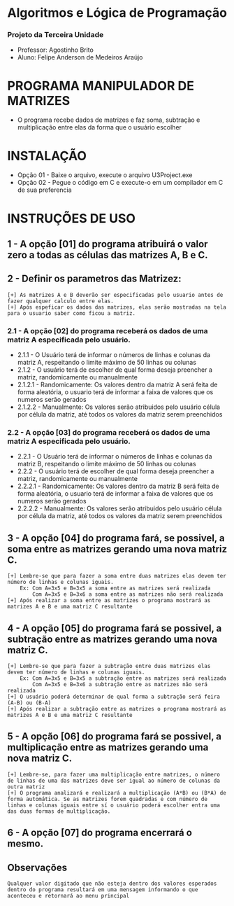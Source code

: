# Algoritmos e Lógica de Programação
### Projeto da Terceira Unidade
* Professor:  Agostinho Brito
* Aluno:      Felipe Anderson de Medeiros Araújo
# PROGRAMA MANIPULADOR DE MATRIZES
* O programa recebe dados de matrizes e faz soma, subtração e multiplicação entre elas da forma que o usuário escolher
# INSTALAÇÃO
* Opção 01 - Baixe o arquivo, execute o arquivo U3Project.exe
* Opção 02 - Pegue o código em C e execute-o em um compilador em C de sua preferencia
# INSTRUÇÕES DE USO
## 1 - A opção [01] do programa atribuirá o valor zero a todas as células das matrizes A, B e C.
## 2 - Definir os parametros das Matrizez:
    [+] As matrizes A e B deverão ser especificadas pelo usuario antes de fazer qualquer calculo entre elas.
    [+] Após espeficar os dados das matrizes, elas serão mostradas na tela para o usuario saber como ficou a matriz.
### 2.1 - A opção [02] do programa receberá os dados de uma matriz A especificada pelo usuário.
* 2.1.1 - O Usuário terá de informar o números de linhas e colunas da matriz A, respeitando o limite máximo de 50 linhas ou colunas
* 2.1.2 - O usuário terá de escolher de qual forma deseja preencher a matriz, randomicamente ou manualmente
* 2.1.2.1 - Randomicamente:   Os valores dentro da matriz A será feita de forma aleatória, o usuario terá de informar a faixa de valores que os numeros serão gerados
* 2.1.2.2 - Manualmente:      Os valores serão atribuidos pelo usuário célula por célula da matriz, até todos os valores da matriz serem preenchidos
### 2.2 - A opção [03] do programa receberá os dados de uma matriz A especificada pelo usuário.
* 2.2.1 - O Usuário terá de informar o números de linhas e colunas da matriz B, respeitando o limite máximo de 50 linhas ou colunas
* 2.2.2 - O usuário terá de escolher de qual forma deseja preencher a matriz, randomicamente ou manualmente
* 2.2.2.1 - Randomicamente:   Os valores dentro da matriz B será feita de forma aleatória, o usuario terá de informar a faixa de valores que os numeros serão gerados
* 2.2.2.2 - Manualmente:      Os valores serão atribuidos pelo usuário célula por célula da matriz, até todos os valores da matriz serem preenchidos
## 3 - A opção [04] do programa fará, se possivel, a soma entre as matrizes gerando uma nova matriz C.
    [+] Lembre-se que para fazer a soma entre duas matrizes elas devem ter número de linhas e colunas iguais.
        Ex: Com A=3x5 e B=3x5 a soma entre as matrizes será realizada
            Com A=3x5 e B=3x6 a soma entre as matrizes não será realizada
    [+] Após realizar a soma entre as matrizes o programa mostrará as matrizes A e B e uma matriz C resultante
## 4 - A opção [05] do programa fará se possivel, a subtração entre as matrizes gerando uma nova matriz C.
    [+] Lembre-se que para fazer a subtração entre duas matrizes elas devem ter número de linhas e colunas iguais.
        Ex: Com A=3x5 e B=3x5 a subtração entre as matrizes será realizada
            Com A=3x5 e B=3x6 a subtração entre as matrizes não será realizada
    [+] O usuário poderá determinar de qual forma a subtração será feira (A-B) ou (B-A)
    [+] Após realizar a subtração entre as matrizes o programa mostrará as matrizes A e B e uma matriz C resultante
## 5 - A opção [06] do programa fará se possivel, a multiplicação entre as matrizes gerando uma nova matriz C.
    [+] Lembre-se, para fazer uma multiplicação entre matrizes, o número de linhas de uma das matrizes deve ser igual ao número de colunas da outra matriz
    [+] O programa analizará e realizará a multiplicação (A*B) ou (B*A) de forma automática. Se as matrizes forem quadradas e com número de linhas e colunas iguais entre sí o usuário poderá escolher entra uma das duas formas de multiplicação.
## 6 - A opção [07] do programa encerrará o mesmo.
## Observações
    Qualquer valor digitado que não esteja dentro dos valores esperados dentro do programa resultará em uma mensagem informando o que aconteceu e retornará ao menu principal
